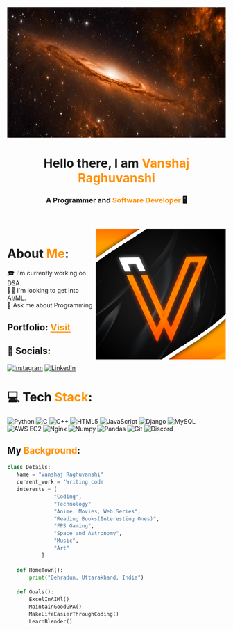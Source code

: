 <img height=300 width=1240 src="/banner.jpeg" alt="">

<h1 align="center">Hello there, I am <span style="color:#FF9102">Vanshaj Raghuvanshi</span></h1>
<h3 align="center">A Programmer and <span style="color:#FF9102">Software Developer</span> 🖥️</h3>


<br>
<br>

<img height=300 width=300 align  ="right" width = 400px src="/vlogo2.png" alt="">

# About <span style="color:#FF9102">Me</span>:
🎓 I'm currently working on DSA. <br>
👨‍💻 I'm looking to get into AI/ML.<br>
💬 Ask me about Programming<br>

## Portfolio: <a href="https://www.vanshajraghuvanshi.tech" style="color:#FF9102">Visit</span></a>

## 🔗 Socials:
[![Instagram](https://img.shields.io/badge/Instagram-%23E4405F.svg?logo=Instagram&logoColor=white)](https://instagram.com/vanshajr_0410) [![LinkedIn](https://img.shields.io/badge/LinkedIn-%230077B5.svg?logo=linkedin&logoColor=white)](https://linkedin.com/in/vanshajraghuvanshi)

# 💻 Tech <span style="color:#FF9102">Stack</span>:
![Python](https://img.shields.io/badge/python-blue.svg?style=for-the-badge&logo=python&logoColor=white) ![C](https://img.shields.io/badge/c-%2300599C.svg?style=for-the-badge&logo=c&logoColor=white) ![C++](https://img.shields.io/badge/c++-%2300599C.svg?style=for-the-badge&logo=c%2B%2B&logoColor=white) ![HTML5](https://img.shields.io/badge/html5-%23E34F26.svg?style=for-the-badge&logo=html5&logoColor=white) ![JavaScript](https://img.shields.io/badge/javascript-%23323330.svg?style=for-the-badge&logo=javascript&logoColor=%23F7DF1E) ![Django](https://img.shields.io/badge/django-%23092E20.svg?style=for-the-badge&logo=django&logoColor=white) ![MySQL](https://img.shields.io/badge/mysql-black.svg?style=for-the-badge&logo=mysql&logoColor=white)   ![AWS EC2](https://img.shields.io/badge/awsec2-white.svg?style=for-the-badge&logo=amazonec2&logoColor=black)  ![Nginx](https://img.shields.io/badge/nginx-009639.svg?style=for-the-badge&logo=nginx&logoColor=white)  ![Numpy](https://img.shields.io/badge/numpy-4C78D0.svg?style=for-the-badge&logo=nginx&logoColor=white)  ![Pandas](https://img.shields.io/badge/pandas-0B0254.svg?style=for-the-badge&logo=pandas&logoColor=white)  ![Git](https://img.shields.io/badge/git-E84E31.svg?style=for-the-badge&logo=git&logoColor=white)  ![Discord](https://img.shields.io/badge/discord-5539CC.svg?style=for-the-badge&logo=discord&logoColor=white)

## My <span style="color:#FF9102">Background</span>:

 ```python
 class Details:
 	Name = "Vanshaj Raghuvanshi"
	current_work = 'Writing code'
	interests = [
				"Coding",
				"Technology"
				"Anime, Movies, Web Series",
				"Reading Books(Interesting Ones)",
				"FPS Gaming",
				"Space and Astronomy",
				"Music",
				"Art"
			]
	
	def HomeTown():
		print("Dehradun, Uttarakhand, India")
	
	def Goals():
		ExcelInAIMl()
		MaintainGoodGPA()
		MakeLifeEasierThroughCoding()
		LearnBlender()
	
 ```
